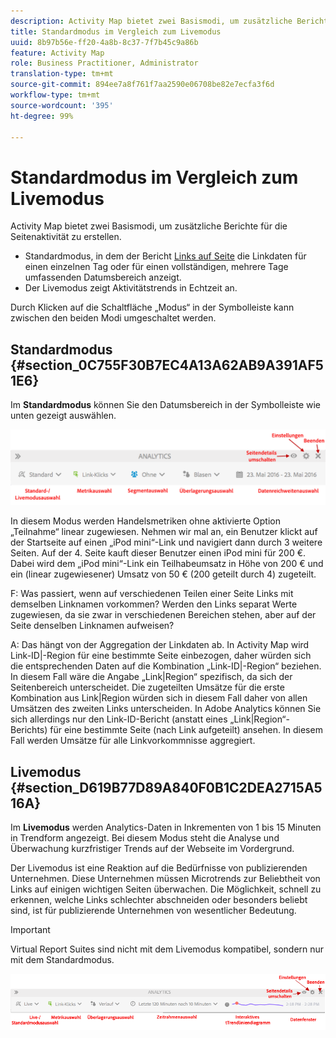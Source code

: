```yaml
---
description: Activity Map bietet zwei Basismodi, um zusätzliche Berichte für die Seitenaktivität zu erstellen.
title: Standardmodus im Vergleich zum Livemodus
uuid: 8b97b56e-ff20-4a8b-8c37-7f7b45c9a86b
feature: Activity Map
role: Business Practitioner, Administrator
translation-type: tm+mt
source-git-commit: 894ee7a8f761f7aa2590e06708be82e7ecfa3f6d
workflow-type: tm+mt
source-wordcount: '395'
ht-degree: 99%

---
```



# Standardmodus im Vergleich zum Livemodus

Activity Map bietet zwei Basismodi, um zusätzliche Berichte für die Seitenaktivität zu erstellen.

* Standardmodus, in dem der Bericht [Links auf Seite](/help/analyze/activity-map/activitymap-links-report.md) die Linkdaten für einen einzelnen Tag oder für einen vollständigen, mehrere Tage umfassenden Datumsbereich anzeigt.
* Der Livemodus zeigt Aktivitätstrends in Echtzeit an.

Durch Klicken auf die Schaltfläche „Modus“ in der Symbolleiste kann zwischen den beiden Modi umgeschaltet werden.

## Standardmodus {#section_0C755F30B7EC4A13A62AB9A391AF51E6}

Im **Standardmodus** können Sie den Datumsbereich in der Symbolleiste wie unten gezeigt auswählen.

![](assets/standard_mode.png)

In diesem Modus werden Handelsmetriken ohne aktivierte Option „Teilnahme“ linear zugewiesen. Nehmen wir mal an, ein Benutzer klickt auf der Startseite auf einen „iPod mini“-Link und navigiert dann durch 3 weitere Seiten. Auf der 4. Seite kauft dieser Benutzer einen iPod mini für 200 €. Dabei wird dem „iPod mini“-Link ein Teilhabeumsatz in Höhe von 200 € und ein (linear zugewiesener) Umsatz von 50 € (200 geteilt durch 4) zugeteilt.

F: Was passiert, wenn auf verschiedenen Teilen einer Seite Links mit demselben Linknamen vorkommen? Werden den Links separat Werte zugewiesen, da sie zwar in verschiedenen Bereichen stehen, aber auf der Seite denselben Linknamen aufweisen?

A: Das hängt von der Aggregation der Linkdaten ab. In Activity Map wird Link-ID|-Region für eine bestimmte Seite einbezogen, daher würden sich die entsprechenden Daten auf die Kombination „Link-ID|-Region“ beziehen. In diesem Fall wäre die Angabe „Link|Region“ spezifisch, da sich der Seitenbereich unterscheidet. Die zugeteilten Umsätze für die erste Kombination aus Link|Region würden sich in diesem Fall daher von allen Umsätzen des zweiten Links unterscheiden. In Adobe Analytics können Sie sich allerdings nur den Link-ID-Bericht (anstatt eines „Link|Region“-Berichts) für eine bestimmte Seite (nach Link aufgeteilt) ansehen. In diesem Fall werden Umsätze für alle Linkvorkommnisse aggregiert.

## Livemodus  {#section_D619B77D89A840F0B1C2DEA2715A516A}

Im **Livemodus** werden Analytics-Daten in Inkrementen von 1 bis 15 Minuten in Trendform angezeigt. Bei diesem Modus steht die Analyse und Überwachung kurzfristiger Trends auf der Webseite im Vordergrund.

Der Livemodus ist eine Reaktion auf die Bedürfnisse von publizierenden Unternehmen. Diese Unternehmen müssen Microtrends zur Beliebtheit von Links auf einigen wichtigen Seiten überwachen. Die Möglichkeit, schnell zu erkennen, welche Links schlechter abschneiden oder besonders beliebt sind, ist für publizierende Unternehmen von wesentlicher Bedeutung.

>[!IMPORTANT]
>
>Virtual Report Suites sind nicht mit dem Livemodus kompatibel, sondern nur mit dem Standardmodus.

![](assets/live_mode.png)

